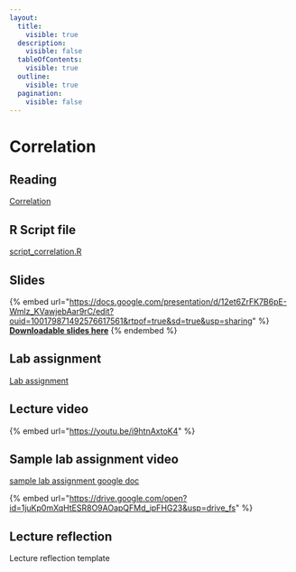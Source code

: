 ```yaml
---
layout:
  title:
    visible: true
  description:
    visible: false
  tableOfContents:
    visible: true
  outline:
    visible: true
  pagination:
    visible: false
---
```


# Correlation

## Reading

[Correlation](https://drive.google.com/open?id=1tbgGJnak1D5nmn7LhuIsrin4LZUC1faM\&usp=drive_fs)

## R Script file

[script\_correlation.R](https://drive.google.com/open?id=1fzydcKVHKVhEp-E3TVSSs0rdpXDQiKWO\&usp=drive_fs)

## Slides

{% embed url="https://docs.google.com/presentation/d/12et6ZrFK7B6pE-Wmlz_KVawjebAar9rC/edit?ouid=100179871492576617561&rtpof=true&sd=true&usp=sharing" %}
[**Downloadable slides here**](https://docs.google.com/presentation/d/12et6ZrFK7B6pE-Wmlz_KVawjebAar9rC/edit?usp=sharing\&ouid=100179871492576617561\&rtpof=true\&sd=true)
{% endembed %}

## Lab assignment

[Lab assignment](https://docs.google.com/document/d/12dlYx20pg2QrS7TpDG9P0otBnPe3YiKz/edit?usp=sharing\&ouid=100179871492576617561\&rtpof=true\&sd=true)

## Lecture video

{% embed url="https://youtu.be/i9htnAxtoK4" %}

## Sample lab assignment video

[sample lab assignment google doc](https://docs.google.com/document/d/1zx_HZpcD4wHcV70jgGKs2XTHI08Ndu_b/edit?usp=sharing\&ouid=100179871492576617561\&rtpof=true\&sd=true)

{% embed url="https://drive.google.com/open?id=1juKp0mXqHtESR8O9AOapQFMd_ipFHG23&usp=drive_fs" %}

## Lecture reflection

Lecture reflection template
